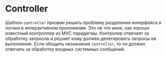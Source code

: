 # Controller

Шаблон `controller` призван решить проблему разделения
интерфейса и логики в интерактивном приложении. Это не что иное,
как хорошо известный контроллер из MVC парадигмы.
Контролер отвечает за обработку запросов и решает кому должен делегировать
запросы на выполнение. Если обощить назначение `controller`, то он должен
отвечать за обработку входных системных сообщений.
